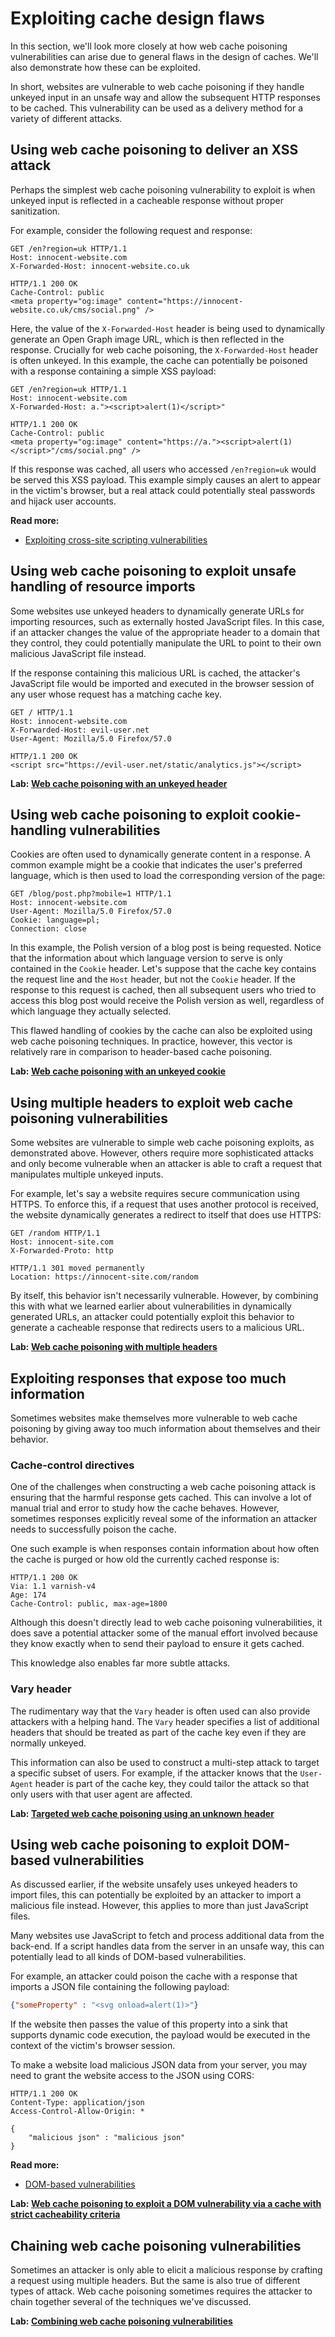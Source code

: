 # Exploiting cache design flaws

In this section, we'll look more closely at how web cache poisoning vulnerabilities can arise due to general flaws in the design of caches. We'll also demonstrate how these can be exploited.

In short, websites are vulnerable to web cache poisoning if they handle unkeyed input in an unsafe way and allow the subsequent HTTP responses to be cached. This vulnerability can be used as a delivery method for a variety of different attacks.

## Using web cache poisoning to deliver an XSS attack

Perhaps the simplest web cache poisoning vulnerability to exploit is when unkeyed input is reflected in a cacheable response without proper sanitization.

For example, consider the following request and response:

```
GET /en?region=uk HTTP/1.1
Host: innocent-website.com
X-Forwarded-Host: innocent-website.co.uk

HTTP/1.1 200 OK
Cache-Control: public
<meta property="og:image" content="https://innocent-website.co.uk/cms/social.png" />
```

Here, the value of the `X-Forwarded-Host` header is being used to dynamically generate an Open Graph image URL, which is then reflected in the response. Crucially for web cache poisoning, the `X-Forwarded-Host` header is often unkeyed. In this example, the cache can potentially be poisoned with a response containing a simple XSS payload:

```
GET /en?region=uk HTTP/1.1
Host: innocent-website.com
X-Forwarded-Host: a."><script>alert(1)</script>"

HTTP/1.1 200 OK
Cache-Control: public
<meta property="og:image" content="https://a."><script>alert(1)</script>"/cms/social.png" />
```

If this response was cached, all users who accessed `/en?region=uk` would be served this XSS payload. This example simply causes an alert to appear in the victim's browser, but a real attack could potentially steal passwords and hijack user accounts.

**Read more:**

- [Exploiting cross-site scripting vulnerabilities](https://portswigger.net/web-security/cross-site-scripting/exploiting)

## Using web cache poisoning to exploit unsafe handling of resource imports

Some websites use unkeyed headers to dynamically generate URLs for importing resources, such as externally hosted JavaScript files. In this case, if an attacker changes the value of the appropriate header to a domain that they control, they could potentially manipulate the URL to point to their own malicious JavaScript file instead.

If the response containing this malicious URL is cached, the attacker's JavaScript file would be imported and executed in the browser session of any user whose request has a matching cache key.

```
GET / HTTP/1.1
Host: innocent-website.com
X-Forwarded-Host: evil-user.net
User-Agent: Mozilla/5.0 Firefox/57.0

HTTP/1.1 200 OK
<script src="https://evil-user.net/static/analytics.js"></script>
```

**Lab: [Web cache poisoning with an unkeyed header]( https://portswigger.net/web-security/web-cache-poisoning/exploiting-design-flaws/lab-web-cache-poisoning-with-an-unkeyed-header)**  

## Using web cache poisoning to exploit cookie-handling vulnerabilities

Cookies are often used to dynamically generate content in a response. A common example might be a cookie that indicates the user's preferred language, which is then used to load the corresponding version of the page:

```
GET /blog/post.php?mobile=1 HTTP/1.1
Host: innocent-website.com
User-Agent: Mozilla/5.0 Firefox/57.0
Cookie: language=pl;
Connection: close
```

In this example, the Polish version of a blog post is being requested. Notice that the information about which language version to serve is only contained in the `Cookie` header. Let's suppose that the cache key contains the request line and the `Host` header, but not the `Cookie` header. If the response to this request is cached, then all subsequent users who tried to access this blog post would receive the Polish version as well, regardless of which language they actually selected.

This flawed handling of cookies by the cache can also be exploited using web cache poisoning techniques. In practice, however, this vector is relatively rare in comparison to header-based cache poisoning.

**Lab: [Web cache poisoning with an unkeyed cookie](https://portswigger.net/web-security/web-cache-poisoning/exploiting-design-flaws/lab-web-cache-poisoning-with-an-unkeyed-cookie)**  

## Using multiple headers to exploit web cache poisoning vulnerabilities

Some websites are vulnerable to simple web cache poisoning exploits, as demonstrated above. However, others require more sophisticated attacks and only become vulnerable when an attacker is able to craft a request that manipulates multiple unkeyed inputs.

For example, let's say a website requires secure communication using HTTPS. To enforce this, if a request that uses another protocol is received, the website dynamically generates a redirect to itself that does use HTTPS:

```
GET /random HTTP/1.1
Host: innocent-site.com
X-Forwarded-Proto: http

HTTP/1.1 301 moved permanently
Location: https://innocent-site.com/random
```

By itself, this behavior isn't necessarily vulnerable. However, by combining this with what we learned earlier about vulnerabilities in dynamically generated URLs, an attacker could potentially exploit this behavior to generate a cacheable response that redirects users to a malicious URL.

**Lab: [Web cache poisoning with multiple headers](https://portswigger.net/web-security/web-cache-poisoning/exploiting-design-flaws/lab-web-cache-poisoning-with-multiple-headers)**  

## Exploiting responses that expose too much information

Sometimes websites make themselves more vulnerable to web cache poisoning by giving away too much information about themselves and their behavior.

### Cache-control directives

One of the challenges when constructing a web cache poisoning attack is ensuring that the harmful response gets cached. This can involve a lot of manual trial and error to study how the cache behaves. However, sometimes responses explicitly reveal some of the information an attacker needs to successfully poison the cache.

One such example is when responses contain information about how often the cache is purged or how old the currently cached response is:

```
HTTP/1.1 200 OK
Via: 1.1 varnish-v4
Age: 174
Cache-Control: public, max-age=1800
```

Although this doesn't directly lead to web cache poisoning vulnerabilities, it does save a potential attacker some of the manual effort involved because they know exactly when to send their payload to ensure it gets cached.

This knowledge also enables far more subtle attacks.

### Vary header

The rudimentary way that the `Vary` header is often used can also provide attackers with a helping hand. The `Vary` header specifies a list of additional headers that should be treated as part of the cache key even if they are normally unkeyed.

This information can also be used to construct a multi-step attack to target a specific subset of users. For example, if the attacker knows that the `User-Agent` header is part of the cache key, they could tailor the attack so that only users with that user agent are affected.

**Lab: [Targeted web cache poisoning using an unknown header](https://portswigger.net/web-security/web-cache-poisoning/exploiting-design-flaws/lab-web-cache-poisoning-targeted-using-an-unknown-header)**  

## Using web cache poisoning to exploit DOM-based vulnerabilities

As discussed earlier, if the website unsafely uses unkeyed headers to import files, this can potentially be exploited by an attacker to import a malicious file instead. However, this applies to more than just JavaScript files.

Many websites use JavaScript to fetch and process additional data from the back-end. If a script handles data from the server in an unsafe way, this can potentially lead to all kinds of DOM-based vulnerabilities.

For example, an attacker could poison the cache with a response that imports a JSON file containing the following payload:

```json
{"someProperty" : "<svg onload=alert(1)>"}
```

If the website then passes the value of this property into a sink that supports dynamic code execution, the payload would be executed in the context of the victim's browser session.

To make a website load malicious JSON data from your server, you may need to grant the website access to the JSON using CORS:

```
HTTP/1.1 200 OK
Content-Type: application/json
Access-Control-Allow-Origin: *

{
    "malicious json" : "malicious json"
}
```

**Read more:**

- [DOM-based vulnerabilities](/web-security/dom-based)

**Lab: [Web cache poisoning to exploit a DOM vulnerability via a cache with strict cacheability criteria](https://portswigger.net/web-security/web-cache-poisoning/exploiting-design-flaws/lab-web-cache-poisoning-to-exploit-a-dom-vulnerability-via-a-cache-with-strict-cacheability-criteria)**  

## Chaining web cache poisoning vulnerabilities

Sometimes an attacker is only able to elicit a malicious response by crafting a request using multiple headers. But the same is also true of different types of attack. Web cache poisoning sometimes requires the attacker to chain together several of the techniques we've discussed.

**Lab: [Combining web cache poisoning vulnerabilities](https://portswigger.net/web-security/web-cache-poisoning/exploiting-design-flaws/lab-web-cache-poisoning-combining-vulnerabilities)**  
